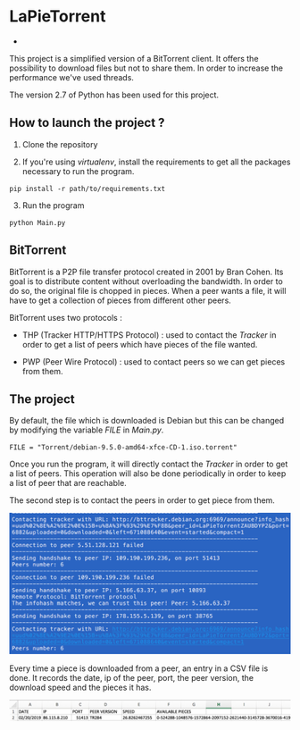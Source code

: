 # LaPieTorrent
-
This project is a simplified version of a BitTorrent client. It offers the possibility to download files but not to share them. In order to increase the performance we've used threads.


The version 2.7 of Python has been used for this project.

## How to launch the project ?

1) Clone the repository 

2) If you're using *virtualenv*, install the requirements to get all the packages necessary to run the program.

```
pip install -r path/to/requirements.txt
```

3) Run the program

```
python Main.py
```

## BitTorrent

BitTorrent is a P2P file transfer protocol created in 2001 by Bran Cohen. Its goal is to distribute content without overloading the bandwidth. In order to do so, the original file is chopped in pieces. When a peer wants a file, it will have to get a collection of pieces from different other peers.

BitTorrent uses two protocols : 

- THP (Tracker HTTP/HTTPS Protocol) : used to contact the *Tracker* in order to get a list of peers which have pieces of the file wanted.

- PWP (Peer Wire Protocol) : used to contact peers so we can get pieces from them.


## The project

By default, the file which is downloaded is Debian but this can be changed by modifying the variable *FILE* in *Main.py*.

```
FILE = "Torrent/debian-9.5.0-amd64-xfce-CD-1.iso.torrent"
```

Once you run the program, it will directly contact the *Tracker* in order to get a list of peers. This operation will also be done periodically in order to keep a list of peer that are reachable.

The second step is to contact the peers in order to get piece from them.

![View](IMG/Terminal.png)

Every time a piece is downloaded from a peer, an entry in a CSV file is done. It records the date, ip of the peer, port, the peer version, the download speed and the pieces it has.

![Logs](IMG/Logs.png)





